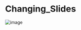 # Changing_Slides


![image](https://github.com/NihalSisodiya/expanding_cards/assets/139050214/4c1102d7-e0ca-4750-a2f6-904f8858d5b5)
